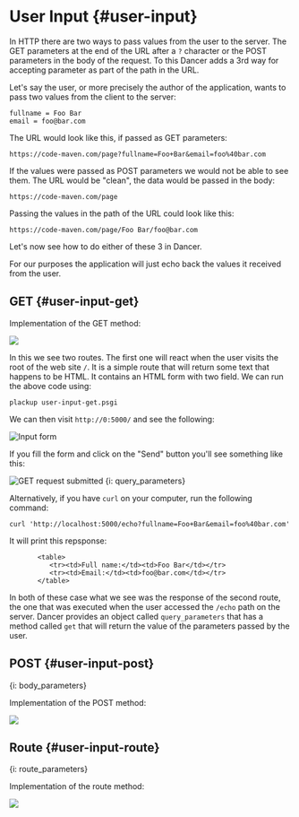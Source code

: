 # User Input {#user-input}

In HTTP there are two ways to pass values from the user to the server. The GET parameters at the end of the URL after a `?` character or the POST parameters in the body of the request. To this Dancer adds a 3rd way for accepting parameter as part of the path in the URL.

Let's say the user, or more precisely the author of the application, wants to pass two values from the client to the server:

```
fullname = Foo Bar
email = foo@bar.com
```

The URL would look like this, if passed as GET parameters:

```
https://code-maven.com/page?fullname=Foo+Bar&email=foo%40bar.com
```

If the values were passed as POST parameters we would not be able to see them. The URL would be "clean", the data would be passed in the body:

```
https://code-maven.com/page
```

Passing the values in the path of the URL could look like this:

```
https://code-maven.com/page/Foo Bar/foo@bar.com
```

Let's now see how to do either of these 3 in Dancer.

For our purposes the application will just echo back the values it received from the user.

## GET {#user-input-get}

Implementation of the GET method:

![](code/user-input-get.psgi)

In this we see two routes. The first one will react when the user visits the root of the web site `/`. It is a simple route that will return some text that happens to be HTML. It contains an HTML form with two field. We can run the above code using:

```
plackup user-input-get.psgi
```

We can then visit `http://0:5000/` and see the following:

![Input form](images/input-form.png)

If you fill the form and click on the "Send" button you'll see something like this:

![GET request submitted](images/input-form-get.png)
{i: query_parameters}

Alternatively, if you have `curl` on your computer, run the following command:

```
curl 'http://localhost:5000/echo?fullname=Foo+Bar&email=foo%40bar.com'
```

It will print this repsponse:

```
       <table>
          <tr><td>Full name:</td><td>Foo Bar</td></tr>
          <tr><td>Email:</td><td>foo@bar.com</td></tr>
       </table>
```

In both of these case what we see was the response of the second route, the one that was executed when the user accessed the `/echo` path on the server. Dancer provides an object called `query_parameters` that has a method called `get` that will return the value of the parameters passed by the user.



## POST {#user-input-post}
{i: body_parameters}

Implementation of the POST method:

![](code/user-input-post.psgi)

## Route {#user-input-route}
{i: route_parameters}

Implementation of the route method:

![](code/user-input-route.psgi)

